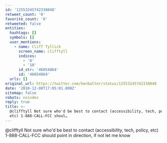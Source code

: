 ```yaml
---
id: '12553245742338048'
retweet_count: '0'
favorite_count: '0'
retweeted: false
entities:
  hashtags: []
  symbols: []
  user_mentions:
    - name: Cliff Tyllick
      screen_name: clifftyll
      indices:
        - '0'
        - '10'
      id_str: '46054864'
      id: '46054864'
  urls: []
original_url: https://twitter.com/benbalter/status/12553245742338048
date: '2010-12-08T17:05:01.000Z'
sitemap: false
robots: noindex
reply: true
title: >-
  @clifftyll Not sure who'd be best to contact (accessibility, tech, policy,
  etc) 1-888-CALL-FCC shoul…
---
```


@clifftyll Not sure who'd be best to contact (accessibility, tech, policy, etc) 1-888-CALL-FCC should point in direction, if not let me know